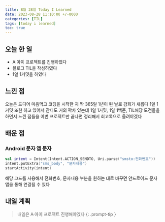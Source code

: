 ```yaml
---
title: 8월 28일 Today I Learned
date: 2023-08-28 11:10:00 +/-0000
categories: [TIL]
tags: [today i learned]
toc: true
---
```


## 오늘 한 일

* A·아이 프로젝트를 진행하였다
* 블로그 TIL을 작성하였다
* 1일 1커밋을 하였다

## 느낀 점

오늘은 드디어 마음먹고 코딩을 시작한 지 딱 365일 1년이 된 날로 감회가 새롭다 1일 1커밋 또한 하고 있어서 잔디도 거의 꽉차 있는데 1일 1커밋, 1일 1백준, TIL해당 도전들을 하면서 느낀 점들을 이번 프로젝트만 끝나면 정리해서 회고록으로 올려야겠다

## 배운 점

### Android 문자 앱 문자 

~~~kotlin
val intent = Intent(Intent.ACTION_SENDTO, Uri.parse("smsto:전화번호"))
intent.putExtra("sms_body", "문자내용")
startActivity(intent)
~~~

해당 코드를 사용해서 전화번호, 문자내용 부분을 원하는 대로 바꾸면 안드로이드 문자 앱을 통해 연결될 수 있다

## 내일 계획

> 내일은 A·아이 프로젝트 진행해야겠다
{: .prompt-tip }

